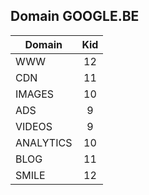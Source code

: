 ## Domain GOOGLE.BE

| Domain        | Kid           |
| ------------- |:-------------:|
| 	WWW		    | 12			 |
| 	CDN		    | 11			 |
| 	IMAGES	    | 10			 |
| 	ADS		    | 9				 |
| 	VIDEOS	    | 9			 	 |
| 	ANALYTICS   | 10			 |
| 	BLOG	    | 11			 |
| 	SMILE	    | 12			 |
